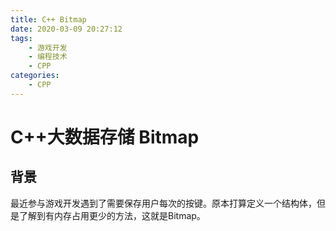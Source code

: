 ```yaml
---
title: C++ Bitmap
date: 2020-03-09 20:27:12
tags:
    - 游戏开发
    - 编程技术
    - CPP
categories:
    - CPP
---
```


# C++大数据存储  Bitmap

## 背景
最近参与游戏开发遇到了需要保存用户每次的按键。原本打算定义一个结构体，但是了解到有内存占用更少的方法，这就是Bitmap。


